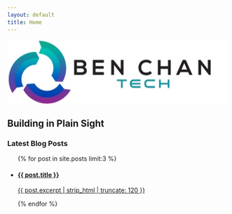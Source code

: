 ```yaml
---
layout: default
title: Home
---
```


<div class="hero">
  <img src="/assets/images/logo.jpg" alt="Ben Chan Tech LLC Logo" class="hero-logo">
  <h2 class="tagline">Building in Plain Sight</h2>
</div>

<section class="latest-posts">
  <h3>Latest Blog Posts</h3>
  <ul class="post-list">
    {% for post in site.posts limit:3 %}
    <li class="post-card">
      <a href="{{ post.url | relative_url }}">
        <h4>{{ post.title }}</h4>
        <p>{{ post.excerpt | strip_html | truncate: 120 }}</p>
      </a>
    </li>
    {% endfor %}
  </ul>
</section>

